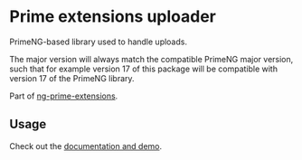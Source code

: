 # Prime extensions uploader

PrimeNG-based library used to handle uploads.

The major version will always match the compatible PrimeNG major version, such that for example version 17 of this package will be compatible with version 17 of the PrimeNG library.

Part of [ng-prime-extensions](https://github.com/daniel1919-00/ng-prime-extensions).

## Usage

Check out the [documentation and demo](https://daniel1919-00.github.io/ng-prime-extensions/px-uploader).
